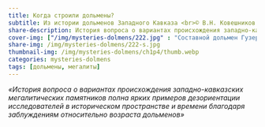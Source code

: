 ```yaml
---
title: Когда строили дольмены?
subtitle: Из истории дольменов Западного Кавказа <br>© В.Н. Ковешников
share-description: История вопроса о вариантах происхождения западно-кавказских мегалитических памятников полна ярких примеров дезориентации исследователей в историческом пространстве и времени благодаря заблуждениям относительно возраста дольменов.
cover-img: ["/img/mysteries-dolmens/222.jpg" : "Составной дольмен Гузерипль 1, вид с западной фасадной стороны"]
share-img: /img/mysteries-dolmens/222-s.jpg
thumbnail-img: /img/mysteries-dolmens/ch1p4/thumb.webp
categories: mysteries-dolmens
tags: [дольмены, мегалиты]
---
```

_«История вопроса о вариантах происхождения западно-кавказских мегалитических памятников полна ярких примеров дезориентации исследователей в историческом пространстве и времени благодаря заблуждениям относительно возраста дольменов»_
